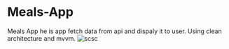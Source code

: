 # Meals-App
Meals App he is app fetch data from api and dispaly it to user. 
Using clean architecture and mvvm.
![scsc](https://user-images.githubusercontent.com/71792809/218326769-2671fe79-1039-4a95-b268-00e4f830a972.PNG)
